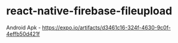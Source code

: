 # react-native-firebase-fileupload
Android Apk - https://expo.io/artifacts/d3461c16-324f-4630-9c0f-4effb50d421f
